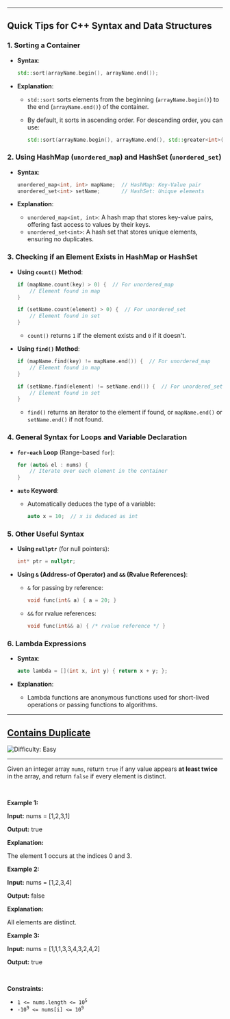 
---

## Quick Tips for C++ Syntax and Data Structures

### 1. **Sorting a Container**

* **Syntax**:

  ```cpp
  std::sort(arrayName.begin(), arrayName.end());
  ```

* **Explanation**:

  * `std::sort` sorts elements from the beginning (`arrayName.begin()`) to the end (`arrayName.end()`) of the container.
  * By default, it sorts in ascending order. For descending order, you can use:

    ```cpp
    std::sort(arrayName.begin(), arrayName.end(), std::greater<int>());
    ```

### 2. **Using HashMap (`unordered_map`) and HashSet (`unordered_set`)**

* **Syntax**:

  ```cpp
  unordered_map<int, int> mapName;  // HashMap: Key-Value pair
  unordered_set<int> setName;       // HashSet: Unique elements
  ```

* **Explanation**:

  * `unordered_map<int, int>`: A hash map that stores key-value pairs, offering fast access to values by their keys.
  * `unordered_set<int>`: A hash set that stores unique elements, ensuring no duplicates.

### 3. **Checking if an Element Exists in HashMap or HashSet**

* **Using `count()` Method**:

  ```cpp
  if (mapName.count(key) > 0) {  // For unordered_map
      // Element found in map
  }

  if (setName.count(element) > 0) {  // For unordered_set
      // Element found in set
  }
  ```

  * `count()` returns `1` if the element exists and `0` if it doesn't.

* **Using `find()` Method**:

  ```cpp
  if (mapName.find(key) != mapName.end()) {  // For unordered_map
      // Element found in map
  }

  if (setName.find(element) != setName.end()) {  // For unordered_set
      // Element found in set
  }
  ```

  * `find()` returns an iterator to the element if found, or `mapName.end()` or `setName.end()` if not found.

### 4. **General Syntax for Loops and Variable Declaration**

* **`for-each` Loop** (Range-based `for`):

  ```cpp
  for (auto& el : nums) {
      // Iterate over each element in the container
  }
  ```

* **`auto` Keyword**:

  * Automatically deduces the type of a variable:

    ```cpp
    auto x = 10;  // x is deduced as int
    ```

### 5. **Other Useful Syntax**

* **Using `nullptr`** (for null pointers):

  ```cpp
  int* ptr = nullptr;
  ```

* **Using `&` (Address-of Operator) and `&&` (Rvalue References)**:

  * `&` for passing by reference:

    ```cpp
    void func(int& a) { a = 20; }
    ```
  * `&&` for rvalue references:

    ```cpp
    void func(int&& a) { /* rvalue reference */ }
    ```

### 6. **Lambda Expressions**

* **Syntax**:

  ```cpp
  auto lambda = [](int x, int y) { return x + y; };
  ```

* **Explanation**:

  * Lambda functions are anonymous functions used for short-lived operations or passing functions to algorithms.

---



</body>
</html>


<h2><a href="https://leetcode.com/problems/contains-duplicate">Contains Duplicate</a></h2> <img src='https://img.shields.io/badge/Difficulty-Easy-brightgreen' alt='Difficulty: Easy' /><hr><p>Given an integer array <code>nums</code>, return <code>true</code> if any value appears <strong>at least twice</strong> in the array, and return <code>false</code> if every element is distinct.</p>

<p>&nbsp;</p>
<p><strong class="example">Example 1:</strong></p>

<div class="example-block">
<p><strong>Input:</strong> <span class="example-io">nums = [1,2,3,1]</span></p>

<p><strong>Output:</strong> <span class="example-io">true</span></p>

<p><strong>Explanation:</strong></p>

<p>The element 1 occurs at the indices 0 and 3.</p>
</div>

<p><strong class="example">Example 2:</strong></p>

<div class="example-block">
<p><strong>Input:</strong> <span class="example-io">nums = [1,2,3,4]</span></p>

<p><strong>Output:</strong> <span class="example-io">false</span></p>

<p><strong>Explanation:</strong></p>

<p>All elements are distinct.</p>
</div>

<p><strong class="example">Example 3:</strong></p>

<div class="example-block">
<p><strong>Input:</strong> <span class="example-io">nums = [1,1,1,3,3,4,3,2,4,2]</span></p>

<p><strong>Output:</strong> <span class="example-io">true</span></p>
</div>

<p>&nbsp;</p>
<p><strong>Constraints:</strong></p>

<ul>
	<li><code>1 &lt;= nums.length &lt;= 10<sup>5</sup></code></li>
	<li><code>-10<sup>9</sup> &lt;= nums[i] &lt;= 10<sup>9</sup></code></li>
</ul>

